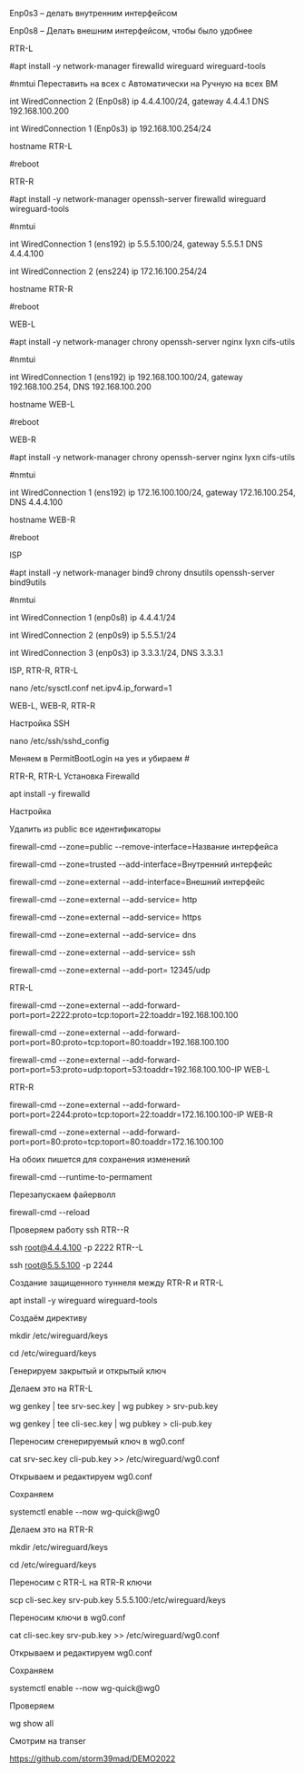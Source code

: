  
Enp0s3 – делать внутренним интерфейсом

Enp0s8 – Делать внешним интерфейсом, чтобы было удобнее


RTR-L 

#apt install -y network-manager firewalld wireguard wireguard-tools

#nmtui 
Переставить на всех с Автоматически на  Ручную на всех ВМ

int WiredConnection 2 (Enp0s8) ip 4.4.4.100/24, gateway 4.4.4.1 DNS 192.168.100.200

int WiredConnection 1 (Enp0s3) ip 192.168.100.254/24 

 
hostname RTR-L 

#reboot

RTR-R

#apt install -y network-manager openssh-server firewalld wireguard wireguard-tools

#nmtui

int WiredConnection 1 (ens192) ip 5.5.5.100/24, gateway 5.5.5.1 DNS 4.4.4.100

int WiredConnection 2 (ens224) ip 172.16.100.254/24 

 
hostname RTR-R 

#reboot

WEB-L

#apt install -y network-manager chrony openssh-server nginx lyxn cifs-utils

#nmtui 

int WiredConnection 1 (ens192) ip 192.168.100.100/24, gateway 192.168.100.254, DNS 192.168.100.200


 

hostname WEB-L 

#reboot

WEB-R

#apt install -y network-manager chrony openssh-server nginx lyxn cifs-utils

#nmtui 

int WiredConnection 1 (ens192) ip 172.16.100.100/24, gateway 172.16.100.254, DNS 4.4.4.100
 
hostname WEB-R 

#reboot


ISP

#apt install -y network-manager bind9 chrony dnsutils openssh-server bind9utils

#nmtui 

int WiredConnection 1 (enp0s8) ip 4.4.4.1/24
 
	













int WiredConnection 2 (enp0s9) ip 5.5.5.1/24 
 












int WiredConnection 3 (enp0s3) ip 3.3.3.1/24, DNS 3.3.3.1
 
ISP, RTR-R, RTR-L

nano /etc/sysctl.conf
			net.ipv4.ip_forward=1


WEB-L, WEB-R, RTR-R

Настройка SSH

 nano /etc/ssh/sshd_config
 
Меняем в PermitBootLogin на yes и убираем #

RTR-R, RTR-L Установка Firewalld

apt install -y firewalld

Настройка

Удалить из public все идентификаторы

firewall-cmd  --zone=public --remove-interface=Название интерфейса

firewall-cmd  --zone=trusted --add-interface=Внутренний интерфейс

firewall-cmd  --zone=external --add-interface=Внешний интерфейс

firewall-cmd  --zone=external --add-service= http

firewall-cmd  --zone=external --add-service= https

firewall-cmd  --zone=external --add-service= dns

firewall-cmd  --zone=external --add-service= ssh

firewall-cmd  --zone=external --add-port= 12345/udp

RTR-L

firewall-cmd  --zone=external --add-forward-port=port=2222:proto=tcp:toport=22:toaddr=192.168.100.100

firewall-cmd  --zone=external --add-forward-port=port=80:proto=tcp:toport=80:toaddr=192.168.100.100

firewall-cmd  --zone=external --add-forward-port=port=53:proto=udp:toport=53:toaddr=192.168.100.100-IP WEB-L

RTR-R

firewall-cmd  --zone=external --add-forward-port=port=2244:proto=tcp:toport=22:toaddr=172.16.100.100-IP WEB-R

firewall-cmd  --zone=external --add-forward-port=port=80:proto=tcp:toport=80:toaddr=172.16.100.100

На обоих пишется для сохранения изменений 

firewall-cmd   --runtime-to-permament

Перезапускаем файерволл

firewall-cmd --reload

Проверяем работу ssh 
RTR--R

ssh root@4.4.4.100 -p 2222
RTR--L

ssh root@5.5.5.100 -p 2244

Создание защищенного туннеля между RTR-R и RTR-L

apt install -y wireguard wireguard-tools

Создаём директиву

mkdir /etc/wireguard/keys

cd /etc/wireguard/keys

Генерируем закрытый и открытый ключ

Делаем это на RTR-L

wg genkey | tee srv-sec.key | wg pubkey > srv-pub.key

wg genkey | tee cli-sec.key | wg pubkey > cli-pub.key

Переносим сгенерируемый ключ в wg0.conf

cat srv-sec.key cli-pub.key >> /etc/wireguard/wg0.conf

Открываем и редактируем wg0.conf

 Сохраняем
	
systemctl enable --now wg-quick@wg0

Делаем это на RTR-R

mkdir /etc/wireguard/keys

cd /etc/wireguard/keys

Переносим с RTR-L на RTR-R ключи

scp cli-sec.key srv-pub.key 5.5.5.100:/etc/wireguard/keys

Переносим ключи в wg0.conf

cat cli-sec.key srv-pub.key >> /etc/wireguard/wg0.conf

Открываем и редактируем wg0.conf

 Сохраняем
	
systemctl enable --now wg-quick@wg0

Проверяем 

wg show all

Смотрим на transer


 
 https://github.com/storm39mad/DEMO2022






 







